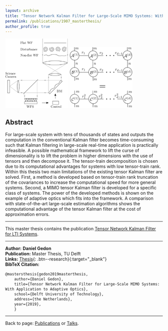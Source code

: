 ```yaml
---
layout: archive
title: "Tensor Network Kalman Filter for Large-Scale MIMO Systems: With Application to Adaptive Optics"
permalink: /publications/1907_masterthesis/
author_profile: true
---
```


<p float="center">
  <img src="/images/publications/1907_masterthesis1.png" width="40%" />
  <img src="/images/publications/1907_masterthesis2.png" width="40%" />
</p>

## Abstract

For large-scale system with tens of thousands of states and outputs the computation in the conventional Kalman 
filter becomes time-consuming such that Kalman filtering in large-scale real-time application is practically 
infeasible. A possible mathematical framework to lift the curse of dimensionality is to lift the problem in 
higher dimensions with the use of tensors and then decompose it. The tensor-train decomposition is chosen due 
to its computational advantages for systems with low tensor-train rank. Within this thesis two main limitations 
of the existing tensor Kalman filter are solved. First, a method is developed based on tensor-train rank 
truncation of the covariances to increase the computational speed for more general systems. Second, a MIMO 
tensor Kalman filter is developed for a specific class of systems. The power of the developed methods is 
shown on the example of adaptive optics which fits into the framework. A comparison with state-of-the-art 
large-scale estimation algorithms shows the computational advantage of the tensor Kalman filter at the cost 
of approximation errors.

---
This master thesis contains the publication
[Tensor Network Kalman Filter for LTI Systems](/publications/1909_tensornetworkkf/).

---
**Author:** **Daniel Gedon**\
**Publication:** Master Thesis, TU Delft\
**Links:** [Thesis](https://repository.tudelft.nl/islandora/object/uuid:2188c114-05ed-4fe6-9603-85de71e9bffd){: .btn--research}{:target="_blank"}\
**BibTeX Citation:**
```
@mastersthesis{gedon2019masterthesis,
    author={Daniel Gedon},
    title={Tensor Network Kalman Filter for Large-Scale MIMO Systems: With Application to Adaptive Optics},
    school={Delft University of Technology},
    address={the Netherlands},
    year={2019},
    }
```

---
Back to page: [Publications](\publications) or [Talks](\talks).